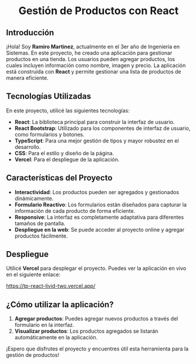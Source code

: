 <div align="center">

# Gestión de Productos con React

</div>

## Introducción

¡Hola! Soy **Ramiro Martinez**, actualmente en el 3er año de Ingeniería en Sistemas. En este proyecto, he creado una aplicación para gestionar productos en una tienda. Los usuarios pueden agregar productos, los cuales incluyen información como nombre, imagen y precio. La aplicación está construida con **React** y permite gestionar una lista de productos de manera eficiente.

## Tecnologías Utilizadas

En este proyecto, utilicé las siguientes tecnologías:

- **React**: La biblioteca principal para construir la interfaz de usuario.
- **React Bootstrap**: Utilizado para los componentes de interfaz de usuario, como formularios y botones.
- **TypeScript**: Para una mejor gestión de tipos y mayor robustez en el desarrollo.
- **CSS**: Para el estilo y diseño de la página.
- **Vercel**: Para el despliegue de la aplicación.

## Características del Proyecto

- **Interactividad**: Los productos pueden ser agregados y gestionados dinámicamente.
- **Formulario Reactivo**: Los formularios están diseñados para capturar la información de cada producto de forma eficiente.
- **Responsive**: La interfaz es completamente adaptativa para diferentes tamaños de pantalla.
- **Despliegue en la web**: Se puede acceder al proyecto online y agregar productos fácilmente.

## Despliegue

Utilicé **Vercel** para desplegar el proyecto. Puedes ver la aplicación en vivo en el siguiente enlace:

https://tp-react-livid-two.vercel.app/

## ¿Cómo utilizar la aplicación?

1. **Agregar productos**: Puedes agregar nuevos productos a través del formulario en la interfaz.
2. **Visualizar productos**: Los productos agregados se listarán automáticamente en la aplicación.


¡Espero que disfrutes el proyecto y encuentres útil esta herramienta para la gestión de productos!

